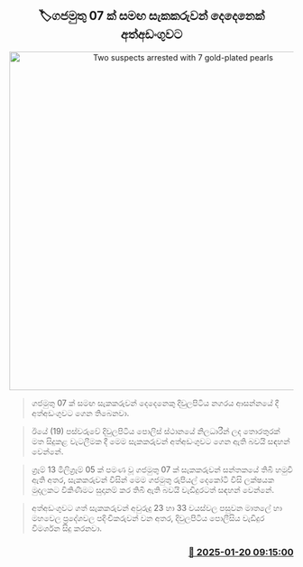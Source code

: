 <p align='center'><b><h2 align='center' title='Two suspects arrested with 7 gold-plated pearls'>🏷ගජමුතු 07 ක් සමඟ සැකකරුවන් දෙදෙනෙක් අත්අඩංගුවට</h2></b></p>
<p align='center'><img src='https://helakuru.sgp1.cdn.digitaloceanspaces.com/esana/images/lib/arrested2[1].jpg' width='600' alt='Two suspects arrested with 7 gold-plated pearls'></p>

> ගජමුතු 07 ක් සමඟ සැකකරුවන් දෙදෙනෙකු දිවුලපිටිය නගරය ආසන්නයේ දී අත්අඩංගුවට ගෙන තිබෙනවා.

> ඊයේ (19) පස්වරුවේ දිවුලපිටිය පොලිස් ස්ථානයේ නිලධාරීන් ලද තොරතුරක් මත සිදුකළ වැටලීමක දී මෙම සැකකරුවන් අත්අඩංගුවට ගෙන ඇති බවයි සඳහන් වෙන්නේ.

> ග්‍රෑම් 13 මිලිග්‍රෑම් 05 ක් පමණ වූ ගජමුතු 07 ක් සැකකරුවන් සන්තකයේ තිබී හමුවී ඇති අතර, සැකකරුවන් විසින් මෙම ගජමුතු රුපියල් දෙකෝටි විසි ලක්ෂයක මුදලකට විකිණීමට සුදානම් කර තිබී ඇති බවයි වැඩිදුරටත් සඳහන් වෙන්නේ.

> අත්අඩංගුවට ගත් සැකකරුවන් අවුරුදු 23 හා 33 වයස්වල පසුවන මාතලේ හා මහවෙල ප්‍රදේශවල පදිංචිකරුවන් වන අතර, දිවුලපිටිය පොලීසිය වැඩිදුර විමර්ශන සිදු කරනවා.



<h3 align='right'><a href='https://www.helakuru.lk/esana/p/106709/'>📅 2025-01-20 09:15:00</a></h3>
